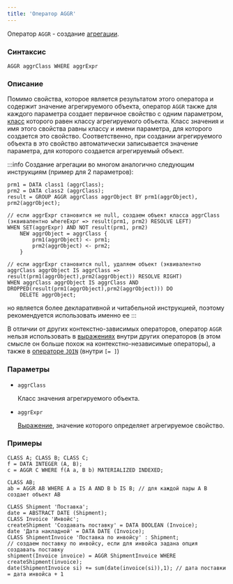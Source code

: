 ```yaml
---
title: 'Оператор AGGR'
---
```


Оператор `AGGR` - создание [агрегации](Aggregations.md).

### Синтаксис  

    AGGR aggrClass WHERE aggrExpr

### Описание

Помимо свойства, которое является результатом этого оператора и содержит значение агрегируемого объекта, оператор `AGGR` также для каждого параметра создает первичное свойство с одним параметром, [класс](User_classes.md) которого равен классу агрегируемого объекта. Класс значения и имя этого свойства равны классу и имени параметра, для которого создается это свойство. Соответственно, при создании агрегируемого объекта в это свойство автоматически записывается значение параметра, для которого создается агрегируемый объект.

:::info
Создание агрегации во многом аналогично следующим инструкциям (пример для 2 параметров):

    prm1 = DATA class1 (aggrClass);
    prm2 = DATA class2 (aggrClass);
    result = GROUP AGGR aggrClass aggrObject BY prm1(aggrObject), prm2(aggrObject);

    // если aggrExpr становится не null, создаем объект класса aggrClass (эквивалентно whereExpr => result(prm1, prm2) RESOLVE LEFT)
    WHEN SET(aggrExpr) AND NOT result(prm1, prm2)
        NEW aggrObject = aggrClass {
            prm1(aggrObject) <- prm1;
            prm2(aggrObject) <- prm2;
        }

    // если aggrExpr становится null, удаляем объект (эквивалентно aggrClass aggrObject IS aggrClass => result(prm1(aggrObject),prm2(aggrObject)) RESOLVE RIGHT)
    WHEN aggrClass aggrObject IS aggrClass AND DROPPED(result(prm1(aggrObject),prm2(aggrObject))) DO
        DELETE aggrObject;

но является более декларативной и читабельной инструкцией, поэтому рекомендуется использовать именно ее
:::

В отличии от других контекстно-зависимых операторов, оператор `AGGR` нельзя использовать в [выражениях](Expression.md) внутри других операторов (в этом смысле он больше похож на контекстно-независимые операторы), а также в [операторе `JOIN`](JOIN_operator.md) (внутри `[= ]`)

### Параметры

- `aggrClass`

    Класс значения агрегируемого объекта.

- `aggrExpr`

    [Выражение](Expression.md), значение которого определяет агрегируемое свойство.

### Примеры

```lsf
CLASS A; CLASS B; CLASS C;
f = DATA INTEGER (A, B);
c = AGGR C WHERE f(A a, B b) MATERIALIZED INDEXED;

CLASS AB;
ab = AGGR AB WHERE A a IS A AND B b IS B; // для каждой пары A B создает объект AB

CLASS Shipment 'Поставка';
date = ABSTRACT DATE (Shipment);
CLASS Invoice 'Инвойс';
createShipment 'Создавать поставку' = DATA BOOLEAN (Invoice);
date 'Дата накладной' = DATA DATE (Invoice);
CLASS ShipmentInvoice 'Поставка по инвойсу' : Shipment;
// создаем поставку по инвойсу, если для инвойса задана опция создавать поставку
shipment(Invoice invoice) = AGGR ShipmentInvoice WHERE createShipment(invoice); 
date(ShipmentInvoice si) += sum(date(invoice(si)),1); // дата поставки = дата инвойса + 1
```
